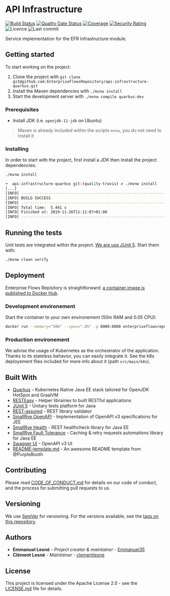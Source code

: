 # API Infrastructure

[![Build Status](https://travis-ci.org/EnterpriseFlowsRepository/api-infrastructure-quarkus.svg?branch=dev)](https://travis-ci.org/EnterpriseFlowsRepository/api-infrastructure-quarkus)
[![Quality Gate Status](https://sonarcloud.io/api/project_badges/measure?project=EnterpriseFlowsRepository_api-infrastructure-quarkus&metric=alert_status)](https://sonarcloud.io/api-infrastructure-quarkus?id=EnterpriseFlowsRepository_api-infrastructure-quarkus)
[![Coverage](https://sonarcloud.io/api/project_badges/measure?project=EnterpriseFlowsRepository_api-infrastructure-quarkus&metric=coverage)](https://sonarcloud.io/api-infrastructure-quarkus?id=EnterpriseFlowsRepository_api-infrastructure-quarkus)
[![Security Rating](https://sonarcloud.io/api/project_badges/measure?project=EnterpriseFlowsRepository_api-infrastructure-quarkus&metric=security_rating)](https://sonarcloud.io/api-infrastructure-quarkus?id=EnterpriseFlowsRepository_api-infrastructure-quarkus)
![Licence](https://img.shields.io/github/license/EnterpriseFlowsRepository/api-infrastructure-quarkus)
![Last commit](https://img.shields.io/github/last-commit/EnterpriseFlowsRepository/api-infrastructure-quarkus)

Service implementation for the EFR Infrastructure module.

## Getting started

To start working on the project:

1. Clone the project with `git clone git@github.com:EnterpriseFlowsRepository/api-infrastructure-quarkus.git`
2. Install the Maven dependencies with `./mvnw install`
3. Start the development server with `./mvnw compile quarkus:dev`

### Prerequisites

- Install JDK (i.e. `openjdk-11-jdk` on Ubuntu)

> Maven is already included within the scripts `mvnw`, you do not need to install it

### Installing

In order to start with the project, first install a JDK then install the project dependencies:

```bash
./mvnw install
```

```bash
➜  api-infrastructure-quarkus git:(quality-travis) ✗ ./mvnw install
[...]
[INFO] ------------------------------------------------------------------------
[INFO] BUILD SUCCESS
[INFO] ------------------------------------------------------------------------
[INFO] Total time:  5.441 s
[INFO] Finished at: 2019-11-26T11:11:07+01:00
[INFO] ------------------------------------------------------------------------
```

## Running the tests

Unit tests are integrated within the project. [We are use JUnit 5](https://junit.org/junit5). Start them with:

```bash
./mvnw clean verify
```

## Deployment

Enterprise Flows Repisitory is straightforward: [a container image is published to Docker Hub](https://hub.docker.com/r/enterpriseflowsrepository/api-infrastructure-quarkus).

### Development environement

Start the container to your own environement (50m RAM and 0.05 CPU):

```bash
docker run --memory="50m" --cpus=".05" -p 8080:8080 enterpriseflowsrepository/api-infrastructure-quarkus
```

### Production environement

We advise the usage of Kubernetes as the orchestrator of the application. Thanks to its stateless behavior, you can easily integrate it. See the k8s deployement files included for more info about it (path `src/main/k8s`).

## Built With

- [Quarkus](https://quarkus.io) - Kubernetes Native Java EE stack tailored for OpenJDK HotSpot and GraalVM
- [RESTEasy](https://resteasy.github.io) - Helper librairies to built RESTful applications
- [JUnit 5](https://junit.org/junit5) - Unitary tests platform for Java
- [REST-assured](http://rest-assured.io) - REST library validator
- [SmallRye OpenAPI](https://github.com/smallrye/smallrye-open-api) - Implementation of OpenAPI v3 specifications for JEE
- [SmallRye Health](https://github.com/smallrye/smallrye-health) - REST healthcheck library for Java EE
- [SmallRye Fault Tolerance](https://github.com/smallrye/smallrye-fault-tolerance) - Caching & retry requests automations library for Java EE
- [Swagger UI](https://swagger.io/tools/swagger-ui) - OpenAPI v3 UI
- [README-template.md](https://gist.github.com/PurpleBooth/109311bb0361f32d87a2) - An awesome README template from @PurpleBooth

## Contributing

Please read [CODE_OF_CONDUCT.md](CODE_OF_CONDUCT.md) for details on our code of conduct, and the process for submitting pull requests to us.

## Versioning

We use [SemVer](http://semver.org/) for versioning. For the versions available, see the [tags on this repository](https://github.com/EnterpriseFlowsRepository/api-infrastructure-quarkus/tags).

## Authors

- **Emmanuel Lesné** - *Project creator & maintainer* - [Emmanuel35](https://github.com/Emmanuel35)
- **Clément Lesné** - *Maintainer* - [clementlesne](https://github.com/clementlesne)

## License

This project is licensed under the Apache License 2.0 - see the [LICENSE.md](LICENSE.md) file for details.
